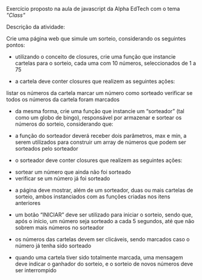 Exercício proposto na aula de javascript da Alpha EdTech com o tema *"Class"*


Descrição da atividade:

Crie uma página web que simule um sorteio, considerando os seguintes pontos: 

- utilizando o conceito de closures, crie uma função que instancie cartelas para o sorteio, cada uma com 10 números, seleccionados de 1 a 75 

- a cartela deve conter closures que realizem as seguintes ações:

listar os números da cartela 
marcar um número como sorteado 
verificar se todos os números da cartela foram marcados
 
- da mesma forma, crie uma função que instancie um “sorteador” (tal como um globo de bingo), responsável por armazenar e sortear os números do sorteio, considerando que:

* a função do sorteador deverá receber dois parâmetros, max e min, a serem utilizados para construir um array de números que podem ser sorteados pelo sorteador
 
- o sorteador deve conter closures que realizem as seguintes ações:

* sortear um número que ainda não foi sorteado 
* verificar se um número já foi sorteado 
 
- a página deve mostrar, além de um sorteador, duas ou mais cartelas de sorteio, ambos instanciados com as funções criadas nos itens anteriores

- um botão “INICIAR” deve ser utilizado para iniciar o sorteio, sendo que, após o início, um número seja sorteado a cada 5 segundos, até que não sobrem mais números no sorteador

- os números das cartelas devem ser clicáveis, sendo marcados caso o número já tenha sido sorteado
 
- quando uma cartela tiver sido totalmente marcada, uma mensagem deve indicar o ganhador do sorteio, e o sorteio de novos números deve ser interrompido

 
